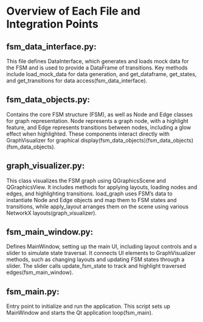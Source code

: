 # Overview of Each File and Integration Points

## fsm_data_interface.py:

This file defines DataInterface, which generates and loads mock data for the FSM and is used to provide a DataFrame of transitions.
Key methods include load_mock_data for data generation, and get_dataframe, get_states, and get_transitions for data access​(fsm_data_interface).

## fsm_data_objects.py:

Contains the core FSM structure (FSM), as well as Node and Edge classes for graph representation.
Node represents a graph node, with a highlight feature, and Edge represents transitions between nodes, including a glow effect when highlighted.
These components interact directly with GraphVisualizer for graphical display​(fsm_data_objects)​(fsm_data_objects)​(fsm_data_objects).

## graph_visualizer.py:

This class visualizes the FSM graph using QGraphicsScene and QGraphicsView.
It includes methods for applying layouts, loading nodes and edges, and highlighting transitions.
load_graph uses FSM’s data to instantiate Node and Edge objects and map them to FSM states and transitions, while apply_layout arranges them on the scene using various NetworkX layouts​(graph_visualizer).

## fsm_main_window.py:

Defines MainWindow, setting up the main UI, including layout controls and a slider to simulate state traversal.
It connects UI elements to GraphVisualizer methods, such as changing layouts and updating FSM states through a slider. The slider calls update_fsm_state to track and highlight traversed edges​(fsm_main_window).

## fsm_main.py:

Entry point to initialize and run the application. This script sets up MainWindow and starts the Qt application loop​(fsm_main).